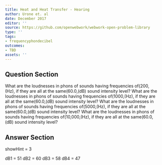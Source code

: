 ```yaml
---
title: Heat and Heat Transfer - Hearing
author: Urone et. al
date: December 2017
editor: ''
source: https://github.com/openwebwork/webwork-open-problem-library
type: ''
tags:
- frequencyphondecibel
outcomes:
- TBD
assets: ''
---
```


## Question Section 

What are the loudnesses in phons of sounds having frequencies of(200,(Hz), if they are all at the same(60.0,(dB) sound intensity level? 
What are the loudnesses in phons of sounds having frequencies of(1000,(Hz), if they are all at the same(60.0,(dB) sound intensity level? 
What are the loudnesses in phons of sounds having frequencies of(5000,(Hz), if they are all at the same(60.0,(dB) sound intensity level? 
What are the loudnesses in phons of sounds having frequencies of(10,000,(Hz), if they are all at the same(60.0,(dB) sound intensity level?



## Answer Section

showHint = 3


dB1 = 51
dB2 = 60
dB3 = 58
dB4 = 47